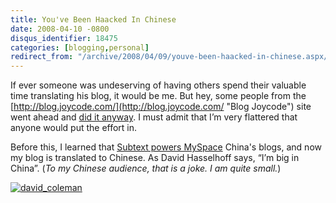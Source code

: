```yaml
---
title: You've Been Haacked In Chinese
date: 2008-04-10 -0800
disqus_identifier: 18475
categories: [blogging,personal]
redirect_from: "/archive/2008/04/09/youve-been-haacked-in-chinese.aspx/"
---
```


If ever someone was undeserving of having others spend their valuable
time translating his blog, it would be me. But hey, some people from the
[http://blog.joycode.com/](http://blog.joycode.com/ "Blog Joycode") site
went ahead and [did it
anyway](http://blog.joycode.com/haacked/ "My blog in Chinese"). I must
admit that I’m very flattered that anyone would put the effort in.

Before this, I learned that [Subtext powers
MySpace](https://haacked.com/archive/2007/10/29/subtext-powers-myspace-china-blogs.aspx "Subtext powers china")
China's blogs, and now my blog is translated to Chinese. As David
Hasselhoff says, “I’m big in China”. (*To my Chinese audience, that is a
joke. I am quite small.*)

[![david\_coleman](https://haacked.com/images/haacked_com/WindowsLiveWriter/YouveBeenHaackedInChinese_11C49/david_coleman_thumb.jpg)](https://haacked.com/images/haacked_com/WindowsLiveWriter/YouveBeenHaackedInChinese_11C49/david_coleman_2.jpg)
